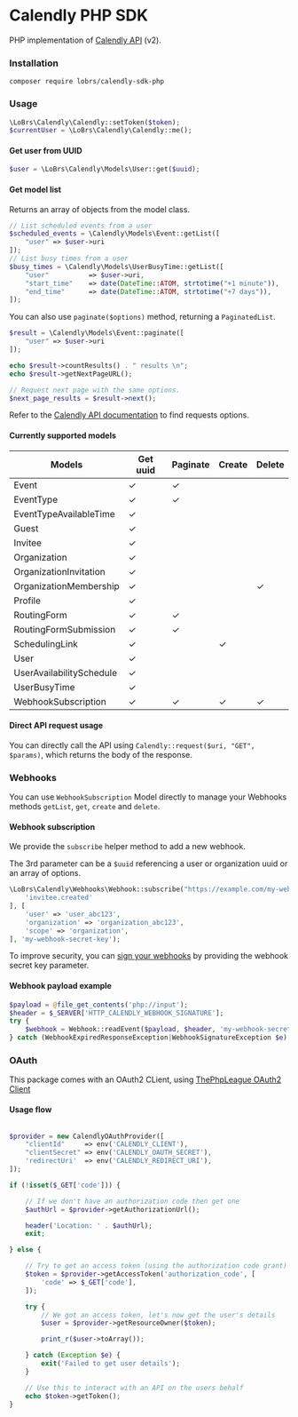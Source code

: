 # Calendly PHP SDK

PHP implementation of [Calendly API](https://developer.calendly.com/api-docs) (v2).


### Installation

```
composer require lobrs/calendly-sdk-php
```

### Usage

```php
\LoBrs\Calendly\Calendly::setToken($token);
$currentUser = \LoBrs\Calendly\Calendly::me();
```

#### Get user from UUID

```php
$user = \LoBrs\Calendly\Models\User::get($uuid);
```

#### Get model list

Returns an array of objects from the model class.

```php
// List scheduled events from a user
$scheduled_events = \Calendly\Models\Event::getList([
    "user" => $user->uri
]);
// List busy times from a user
$busy_times = \Calendly\Models\UserBusyTime::getList([
    "user"          => $user->uri,
    "start_time"    => date(DateTime::ATOM, strtotime("+1 minute")),
    "end_time"      => date(DateTime::ATOM, strtotime("+7 days")),
]);
```

You can also use `paginate($options)` method, returning a `PaginatedList`.
```php
$result = \Calendly\Models\Event::paginate([
    "user" => $user->uri
]);

echo $result->countResults() . " results \n";
echo $result->getNextPageURL();

// Request next page with the same options.
$next_page_results = $result->next();
```

Refer to the [Calendly API documentation](https://developer.calendly.com/api-docs) to find requests options.


#### Currently supported models

| Models                        | Get uuid | Paginate | Create | Delete |
|-------------------------------|----------|----------|--------|--------|
| Event                         | ✓        | ✓        |        |        |
| EventType                     | ✓        | ✓        |        |        |
| EventTypeAvailableTime        | ✓        |          |        |        |
| Guest                         | ✓        |          |        |        |
| Invitee                       | ✓        |          |        |        |
| Organization                  | ✓        |          |        |        |
| OrganizationInvitation        | ✓        |          |        |        |
| OrganizationMembership        | ✓        |          |        | ✓      |
| Profile                       | ✓        |          |        |        |
| RoutingForm                   | ✓        | ✓        |        |        |
| RoutingFormSubmission         | ✓        | ✓        |        |        |
| SchedulingLink                | ✓        |          | ✓      |        |
| User                          | ✓        |          |        |        |
| UserAvailabilitySchedule      | ✓        |          |        |        |
| UserBusyTime                  | ✓        |          |        |        |
| WebhookSubscription           | ✓        | ✓        | ✓      | ✓      |


#### Direct API request usage

You can directly call the API using `Calendly::request($uri, "GET", $params)`, which returns the body of the response.


### Webhooks

You can use `WebhookSubscription` Model directly to manage your Webhooks methods `getList`, `get`, `create` and `delete`.

#### Webhook subscription

We provide the `subscribe` helper method to add a new webhook.

The 3rd parameter can be a `$uuid` referencing a user or organization uuid or an array of options.

```php
\LoBrs\Calendly\Webhooks\Webhook::subscribe("https://example.com/my-webhook", [
    'invitee.created'
], [
    'user' => 'user_abc123',
    'organization' => 'organization_abc123',
    'scope' => 'organization',
], 'my-webhook-secret-key');
```

To improve security, you can [sign your webhooks](https://developer.calendly.com/api-docs/ZG9jOjM2MzE2MDM4-webhook-signatures)
by providing the webhook secret key parameter.

#### Webhook payload example

```php
$payload = @file_get_contents('php://input');
$header = $_SERVER['HTTP_CALENDLY_WEBHOOK_SIGNATURE'];
try {
    $webhook = Webhook::readEvent($payload, $header, 'my-webhook-secret-key');
} catch (WebhookExpiredResponseException|WebhookSignatureException $e) {}
```

### OAuth

This package comes with an OAuth2 CLient, using [ThePhpLeague OAuth2 Client](https://github.com/thephpleague/oauth2-client)

#### Usage flow

```php

$provider = new CalendlyOAuthProvider([
    "clientId"     => env('CALENDLY_CLIENT'),
    "clientSecret" => env('CALENDLY_OAUTH_SECRET'),
    'redirectUri'  => env('CALENDLY_REDIRECT_URI'),
]);

if (!isset($_GET['code'])) {

    // If we don't have an authorization code then get one
    $authUrl = $provider->getAuthorizationUrl();

    header('Location: ' . $authUrl);
    exit;

} else {

    // Try to get an access token (using the authorization code grant)
    $token = $provider->getAccessToken('authorization_code', [
        'code' => $_GET['code'],
    ]);

    try {
        // We got an access token, let's now get the user's details
        $user = $provider->getResourceOwner($token);

        print_r($user->toArray());

    } catch (Exception $e) {
        exit('Failed to get user details');
    }

    // Use this to interact with an API on the users behalf
    echo $token->getToken();
}
```

